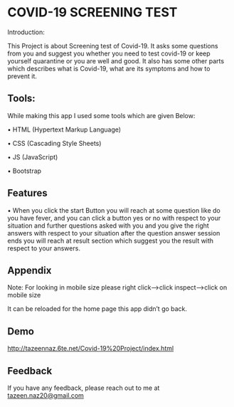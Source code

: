 
# COVID-19 SCREENING TEST

Introduction:

This Project is about Screening test of Covid-19. It asks some questions from you and suggest you whether you need to test covid-19 or keep yourself quarantine or you are well and good.
It also has some other parts which describes what is Covid-19, what are its symptoms and how to prevent it.


## Tools:

While making this app I used some tools which are given Below:

•	HTML (Hypertext Markup Language)

•	CSS (Cascading Style Sheets)

•	JS (JavaScript)

•	Bootstrap


  
## Features

•	When you click the start Button you will reach at some question like do you have fever, and you can click a button yes or no with respect to your situation and further questions asked with you and you give the right answers with respect to your situation after the question answer session ends you will reach at result section which suggest you the result with respect to your answers.

  
## Appendix

Note: For looking in mobile size please right click-->click inspect-->click on mobile size

It can be reloaded for the home page this app didn’t go back.
## Demo

  http://tazeennaz.6te.net/Covid-19%20Project/index.html
  
## Feedback

If you have any feedback, please reach out to me at tazeen.naz20@gmail.com

  